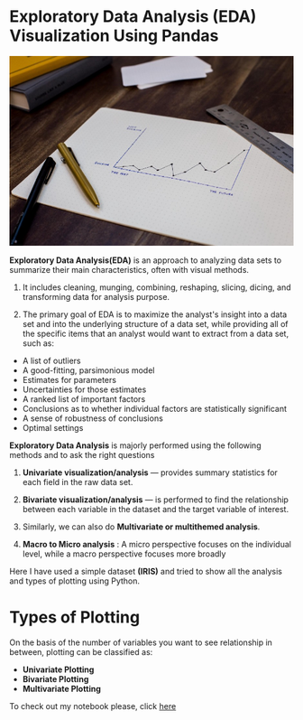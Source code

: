 # Exploratory Data Analysis (EDA) Visualization Using Pandas

![](https://github.com/kasturi-sahu/Exploratory-Data-Analysis/blob/main/EDA.jpeg)

**Exploratory Data Analysis(EDA)** is an approach to analyzing data sets to summarize their main characteristics, often with visual methods. 


1.  It includes cleaning, munging, combining, reshaping, slicing, dicing, and transforming data for analysis purpose.

2. The primary goal of EDA is to maximize the analyst's insight into a data set and into the underlying structure of a   data set, while providing all of the specific items that an analyst would want to extract from a data set, such as:

- A list of outliers  
- A good-fitting, parsimonious model  
- Estimates for parameters  
- Uncertainties for those estimates  
- A ranked list of important factors  
- Conclusions as to whether individual factors are statistically significant  
- A sense of robustness of conclusions  
- Optimal settings

**Exploratory Data Analysis** is majorly performed using the following methods and to ask the right questions

1.	**Univariate visualization/analysis** — provides summary statistics for each field in the raw data set. 

2.	**Bivariate visualization/analysis** — is performed to find the relationship between each variable in the dataset and the target variable of interest. 

3.	Similarly, we can also do **Multivariate or multithemed analysis**.

4.	**Macro to Micro analysis** : A micro perspective focuses on the individual level, while a macro perspective focuses more broadly 


Here I have used a simple dataset **(IRIS)** and tried to show all the analysis and types of plotting using Python.


# Types of Plotting

On the basis of the number of variables you want to see relationship in between, plotting can be classified as:

  - **Univariate Plotting**
  - **Bivariate Plotting**
  - **Multivariate Plotting**
  
  To check out my notebook please, click [here](http://https://github.com/kasturi-sahu/Exploratory-Data-Analysis/blob/main/EDA%20(Exploratory%20Data%20Analysis).ipynb "here")
